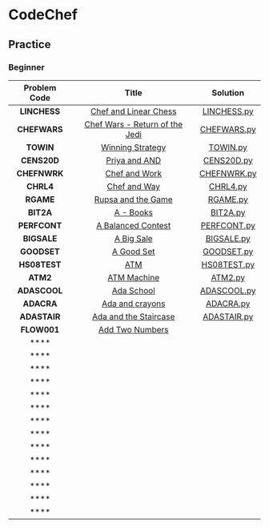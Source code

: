 # CodeChef

## Practice

### Beginner

| Problem Code  | Title  | Solution  |
| :------------: | :------------: | :------------: |
| **LINCHESS**  | [Chef and Linear Chess](https://www.codechef.com/problems/LINCHESS "Chef and Linear Chess")  | [LINCHESS.py](https://github.com/anubhab-code/CodeChef/blob/master/Practice/Beginner/LINCHESS.py "LINCHESS.py")  |
| **CHEFWARS**  | [Chef Wars - Return of the Jedi](https://www.codechef.com/problems/CHEFWARS "Chef Wars - Return of the Jedi")  | [CHEFWARS.py](https://github.com/anubhab-code/CodeChef/blob/master/Practice/Beginner/CHEFWARS.py "CHEFWARS.py")  |
| **TOWIN**  | [Winning Strategy](https://www.codechef.com/problems/TOWIN "Winning Strategy")  | [TOWIN.py](https://github.com/anubhab-code/CodeChef/blob/master/Practice/Beginner/TOWIN.py "TOWIN.py")  |
| **CENS20D**  | [Priya and AND](https://www.codechef.com/problems/CENS20D "Priya and AND")  | [CENS20D.py](https://github.com/anubhab-code/CodeChef/blob/master/Practice/Beginner/CENS20D.py "CENS20D.py")  |
| **CHEFNWRK**  | [Chef and Work](https://www.codechef.com/problems/CHEFNWRK "Chef and Work")  | [CHEFNWRK.py](https://github.com/anubhab-code/CodeChef/blob/master/Practice/Beginner/CHEFNWRK.py "CHEFNWRK.py")  |
| **CHRL4**  | [Chef and Way](https://www.codechef.com/problems/CHRL4 "Chef and Way")  | [CHRL4.py](https://github.com/anubhab-code/CodeChef/blob/master/Practice/Beginner/CHRL4.py "CHRL4.py")  |
| **RGAME**  | [Rupsa and the Game](https://www.codechef.com/problems/RGAME "Rupsa and the Game")  | [RGAME.py](https://github.com/anubhab-code/CodeChef/blob/master/Practice/Beginner/RGAME.py "RGAME.py")  |
| **BIT2A**  | [A - Books](https://www.codechef.com/problems/BIT2A "A - Books")  | [BIT2A.py](https://github.com/anubhab-code/CodeChef/blob/master/Practice/Beginner/BIT2A.py "BIT2A.py")  |
| **PERFCONT**  | [A Balanced Contest](https://www.codechef.com/problems/PERFCONT "A Balanced Contest")  | [PERFCONT.py](https://github.com/anubhab-code/CodeChef/blob/master/Practice/Beginner/PERFCONT.py "PERFCONT.py")  |
| **BIGSALE**  | [A Big Sale](https://www.codechef.com/problems/BIGSALE "A Big Sale")  | [BIGSALE.py](https://github.com/anubhab-code/CodeChef/blob/master/Practice/Beginner/BIGSALE.py "BIGSALE.py")  |
| **GOODSET**  | [A Good Set](https://www.codechef.com/problems/GOODSET "A Good Set")  | [GOODSET.py](https://github.com/anubhab-code/CodeChef/blob/master/Practice/Beginner/GOODSET.py "GOODSET.py")  |
| **HS08TEST**  | [ATM](https://www.codechef.com/problems/HS08TEST "ATM")  | [HS08TEST.py](https://github.com/anubhab-code/CodeChef/blob/master/Practice/Beginner/HS08TEST.py "HS08TEST.py")  |
| **ATM2**  | [ATM Machine](https://www.codechef.com/problems/ATM2 "ATM Machine")  | [ATM2.py](https://github.com/anubhab-code/CodeChef/blob/master/Practice/Beginner/ATM2.py "ATM2.py")  |
| **ADASCOOL**  | [Ada School](https://www.codechef.com/problems/ADASCOOL "Ada School")  | [ADASCOOL.py](https://github.com/anubhab-code/CodeChef/blob/master/Practice/Beginner/ADASCOOL.py "ADASCOOL.py")  |
| **ADACRA**  | [Ada and crayons](https://www.codechef.com/problems/ADACRA "Ada and crayons")  | [ADACRA.py](https://github.com/anubhab-code/CodeChef/blob/master/Practice/Beginner/ADACRA.py "ADACRA.py")  |
| **ADASTAIR**  | [Ada and the Staircase](https://www.codechef.com/problems/ADASTAIR "Ada and the Staircase")  | [ADASTAIR.py](https://github.com/anubhab-code/CodeChef/blob/master/Practice/Beginner/ADASTAIR.py "ADASTAIR.py")  |
| **FLOW001**  | [Add Two Numbers](https://www.codechef.com/problems/FLOW001 "Add Two Numbers")  |   |
| ****  |   |   |
| ****  |   |   |
| ****  |   |   |
| ****  |   |   |
| ****  |   |   |
| ****  |   |   |
| ****  |   |   |
| ****  |   |   |
| ****  |   |   |
| ****  |   |   |
| ****  |   |   |
| ****  |   |   |
| ****  |   |   |
| ****  |   |   |

